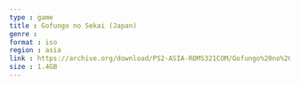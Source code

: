 ```yaml
---
type : game
title : Gofungo no Sekai (Japan)
genre : 
format : iso
region : asia
link : https://archive.org/download/PS2-ASIA-ROMS321COM/Gofungo%20no%20Sekai%20%28Japan%29.7z
size : 1.4GB
---
```

